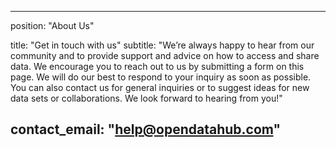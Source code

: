 

---
position: "About Us"

title: "Get in touch with us"
subtitle: "We’re always happy to hear from our community and to provide support and advice on how to access and share data. We encourage you to reach out to us by submitting a form on this page. We will do our best to respond to your inquiry as soon as possible. You can also contact us for general inquiries or to suggest ideas for new data sets or collaborations. We look forward to hearing from you!"

contact_email: "help@opendatahub.com"
---

